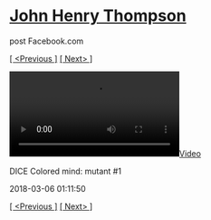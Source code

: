 # [John Henry Thompson](../README.md)
post Facebook.com

[[ <Previous ]](2018-03-06-3.md) [[ Next> ]](2018-03-04-1.md)

[![](../media/2018-03-06/DICE-Colored-mind-mutant-1.mp4)](../README.md)

DICE Colored mind: mutant #1

2018-03-06 01:11:50

[[ <Previous ]](2018-03-06-3.md) [[ Next> ]](2018-03-04-1.md)